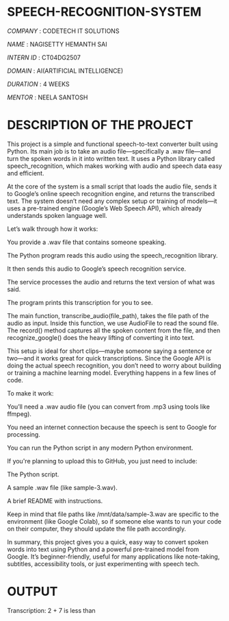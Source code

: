# SPEECH-RECOGNITION-SYSTEM

*COMPANY* : CODETECH IT SOLUTIONS

*NAME* :  NAGISETTY HEMANTH SAI

*INTERN ID* : CT04DG2507

*DOMAIN* : AI(ARTIFICIAL INTELLIGENCE)

*DURATION* : 4 WEEKS

*MENTOR* : NEELA SANTOSH

# DESCRIPTION OF THE PROJECT

This project is a simple and functional speech-to-text converter built using Python. Its main job is to take an audio file—specifically a .wav file—and turn the spoken words in it into written text. It uses a Python library called speech_recognition, which makes working with audio and speech data easy and efficient.

At the core of the system is a small script that loads the audio file, sends it to Google’s online speech recognition engine, and returns the transcribed text. The system doesn’t need any complex setup or training of models—it uses a pre-trained engine (Google’s Web Speech API), which already understands spoken language well.

Let’s walk through how it works:

You provide a .wav file that contains someone speaking.

The Python program reads this audio using the speech_recognition library.

It then sends this audio to Google’s speech recognition service.

The service processes the audio and returns the text version of what was said.

The program prints this transcription for you to see.

The main function, transcribe_audio(file_path), takes the file path of the audio as input. Inside this function, we use AudioFile to read the sound file. The record() method captures all the spoken content from the file, and then recognize_google() does the heavy lifting of converting it into text.

This setup is ideal for short clips—maybe someone saying a sentence or two—and it works great for quick transcriptions. Since the Google API is doing the actual speech recognition, you don’t need to worry about building or training a machine learning model. Everything happens in a few lines of code.

To make it work:

You’ll need a .wav audio file (you can convert from .mp3 using tools like ffmpeg).

You need an internet connection because the speech is sent to Google for processing.

You can run the Python script in any modern Python environment.

If you're planning to upload this to GitHub, you just need to include:

The Python script.

A sample .wav file (like sample-3.wav).

A brief README with instructions.

Keep in mind that file paths like /mnt/data/sample-3.wav are specific to the environment (like Google Colab), so if someone else wants to run your code on their computer, they should update the file path accordingly.

In summary, this project gives you a quick, easy way to convert spoken words into text using Python and a powerful pre-trained model from Google. It’s beginner-friendly, useful for many applications like note-taking, subtitles, accessibility tools, or just experimenting with speech tech.

# OUTPUT

Transcription:
 2 + 7 is less than
